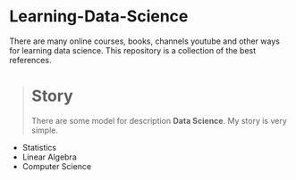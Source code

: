 # Learning-Data-Science
There are many online courses, books, channels youtube and other ways for learning data science. This repository is a collection of the best references.
> # Story
> There are some model for description **Data Science**.
> My story is very simple.   
- Statistics
- Linear Algebra
- Computer Science
